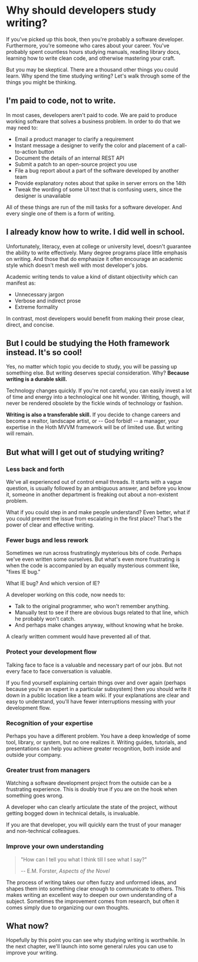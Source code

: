 # Why should developers study writing?

If you've picked up this book, then you're probably a software developer.
Furthermore, you're someone who cares about your career.
You've probably spent countless hours
studying manuals,
reading library docs,
learning how to write clean code,
and otherwise mastering your craft.

But you may be skeptical.
There are a thousand other things you could learn.
Why spend the time studying writing?
Let's walk through some of the things you might be thinking.

## I'm paid to code, not to write.

In most cases, developers aren't paid to code.
We are paid to produce working software that solves a business problem.
In order to do that we may need to:

* Email a product manager to clarify a requirement
* Instant message a designer to verify the color and placement of a call-to-action button
* Document the details of an internal REST API
* Submit a patch to an open-source project you use
* File a bug report about a part of the software developed by another team
* Provide explanatory notes about that spike in server errors on the 14th
* Tweak the wording of some UI text that is confusing users,
  since the designer is unavailable

All of these things are run of the mill tasks for a software developer.
And every single one of them is a form of writing.

## I already know how to write. I did well in school.

Unfortunately, literacy,
even at college or university level,
doesn't guarantee the ability to write effectively.
Many degree programs place little emphasis on writing.
And those that do emphasize it often encourage an academic style which doesn't mesh well with most developer's jobs.

Academic writing tends to value a kind of distant objectivity which can manifest as:

* Unnecessary jargon
* Verbose and indirect prose
* Extreme formality

In contrast, most developers would benefit from making their prose clear, direct, and concise.

## But I could be studying the Hoth framework instead. It's so cool!

Yes, no matter which topic you decide to study,
you will be passing up something else.
But writing deserves special consideration.
Why?
**Because writing is a durable skill.**

Technology changes quickly.
If you're not careful,
you can easily invest a lot of time and energy into a technological one hit wonder.
Writing, though, will never be rendered obsolete by the fickle winds of technology or fashion.

**Writing is also a transferable skill.**
If you decide to change careers and become a
realtor,
landscape artist,
or -- God forbid! -- a manager,
your expertise in the Hoth MVVM framework will be of limited use.
But writing will remain.

## But what will I get out of studying writing?

### Less back and forth

We've all experienced out of control email threads.
It starts with a vague question,
is usually followed by an ambiguous answer,
and before you know it,
someone in another department is freaking out about a non-existent problem.

What if you could step in and make people understand?
Even better, what if you could prevent the issue from escalating in the first place?
That's the power of clear and effective writing.

### Fewer bugs and less rework

Sometimes we run across frustratingly mysterious bits of code.
Perhaps we've even written some ourselves.
But what's even more frustrating
is when the code is accompanied by an equally mysterious comment like,
"fixes IE bug."

What IE bug? And which version of IE?

A developer working on this code, now needs to:

* Talk to the original programmer,
  who won't remember anything.
* Manually test to see if there are obvious bugs related to that line,
  which he probably won't catch.
* And perhaps make changes anyway,
  without knowing what he broke.

A clearly written comment would have prevented all of that.

### Protect your development flow

Talking face to face is a valuable and necessary part of our jobs.
But not every face to face conversation is valuable.

If you find yourself explaining certain things over and over again
(perhaps because you're an expert in a particular subsystem)
then you should write it down in a public location like a team wiki.
If your explanations are clear and easy to understand,
you'll have fewer interruptions messing with your development flow.

### Recognition of your expertise

Perhaps you have a different problem.
You have a deep knowledge of some tool, library, or system,
but no one realizes it.
Writing guides, tutorials, and presentations
can help you achieve greater recognition,
both inside and outside your company.

### Greater trust from managers

Watching a software development project from the outside can be a frustrating experience.
This is doubly true if you are on the hook when something goes wrong.

A developer who can clearly articulate the state of the project,
without getting bogged down in technical details,
is invaluable.

If you are that developer,
you will quickly earn the trust of your manager and non-technical colleagues.

### Improve your own understanding

> "How can I tell you what I think till I see what I say?"
> 
> -- E.M. Forster, _Aspects of the Novel_

The process of writing takes our often fuzzy and unformed ideas,
and shapes them into something clear enough to communicate to others.
This makes writing an excellent way to deepen our own understanding of a subject.
Sometimes the improvement comes from research,
but often it comes simply due to organizing our own thoughts.

## What now?

Hopefully by this point you can see why studying writing is worthwhile.
In the next chapter,
we'll launch into some general rules you can use to improve your writing.